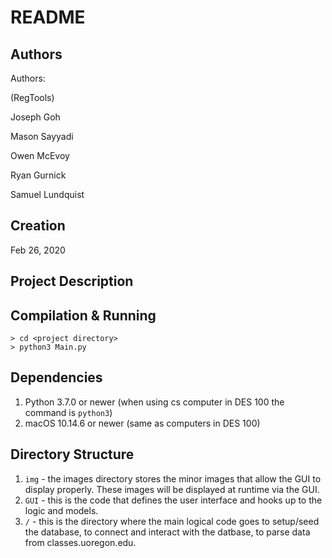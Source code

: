 # README

## Authors
Authors:

(RegTools)

Joseph Goh

Mason Sayyadi

Owen McEvoy

Ryan Gurnick

Samuel Lundquist

## Creation
Feb 26, 2020

## Project Description


## Compilation & Running
```
> cd <project directory>
> python3 Main.py
```

## Dependencies
1. Python 3.7.0 or newer (when using cs computer in DES 100 the command is `python3`)
2. macOS 10.14.6 or newer (same as computers in DES 100)

## Directory Structure
1. `img` - the images directory stores the minor images that allow the GUI to display properly. These images will be displayed at runtime via the GUI.
2. `GUI` - this is the code that defines the user interface and hooks up to the logic and models.
3. `/` - this is the directory where the main logical code goes to setup/seed the database, to connect and interact with the datbase, to parse data from classes.uoregon.edu.
